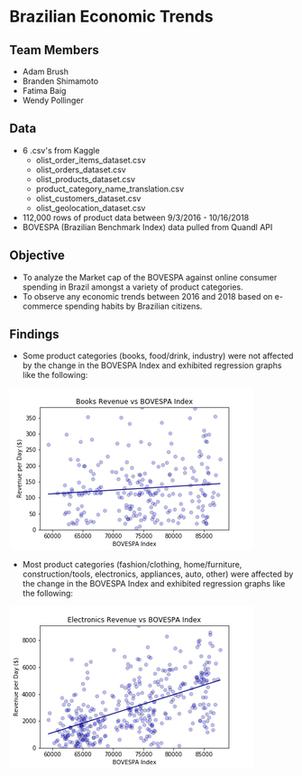 # Brazilian Economic Trends

## Team Members 
- Adam Brush
- Branden Shimamoto
- Fatima Baig 
- Wendy Pollinger

## Data
- 6 .csv's from Kaggle
  - olist_order_items_dataset.csv
  - olist_orders_dataset.csv
  - olist_products_dataset.csv
  - product_category_name_translation.csv
  - olist_customers_dataset.csv
  - olist_geolocation_dataset.csv
- 112,000 rows of product data between 9/3/2016 - 10/16/2018 
- BOVESPA (Brazilian Benchmark Index) data pulled from Quandl API

## Objective
- To analyze the Market cap of the BOVESPA against online consumer spending in Brazil amongst a variety of product categories. 
- To observe any economic trends between 2016 and 2018 based on e-commerce spending habits by Brazilian citizens.

## Findings
- Some product categories (books, food/drink, industry) were not affected by the change in the BOVESPA Index and exhibited regression graphs like the following:

![alt text](https://github.com/BShim92/BrazilianECommerce/blob/master/Graphs/BOVbooks.png)

- Most product categories (fashion/clothing, home/furniture, construction/tools, electronics, appliances, auto, other) were affected by the change in the BOVESPA Index and exhibited regression graphs like the following:

![alt text](https://github.com/BShim92/BrazilianECommerce/blob/master/Graphs/BOVelectronics.png)
